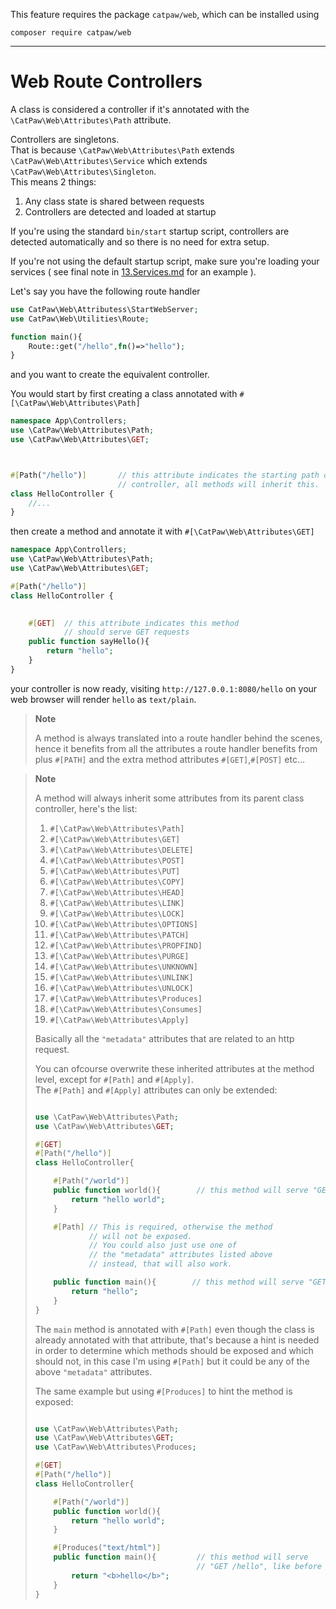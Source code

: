 This feature requires the package `catpaw/web`, which can be installed using<br/>
```
composer require catpaw/web
```
<hr/>

# Web Route Controllers

A class is considered a controller if it's annotated with the `\CatPaw\Web\Attributes\Path` attribute.

Controllers are singletons.<br/>
That is because `\CatPaw\Web\Attributes\Path` extends `\CatPaw\Web\Attributes\Service` which extends `\CatPaw\Web\Attributes\Singleton`.<br/>
This means 2 things:
1. Any class state is shared between requests
2. Controllers are detected and loaded at startup

If you're using the standard `bin/start` startup script, controllers are detected automatically and so there is no need for extra setup.

If you're not using the default startup script, make sure you're loading your services ( see final note in [13.Services.md](./13.Services.md) for an example ).


Let's say you have the following route handler

```php
use CatPaw\Web\Attributess\StartWebServer;
use CatPaw\Web\Utilities\Route;

function main(){
    Route::get("/hello",fn()=>"hello");
}


```
and you want to create the equivalent controller.

You would start by first creating a class annotated with `#[\CatPaw\Web\Attributes\Path]`

```php
namespace App\Controllers;
use \CatPaw\Web\Attributes\Path;
use \CatPaw\Web\Attributes\GET;



#[Path("/hello")]       // this attribute indicates the starting path of this 
                        // controller, all methods will inherit this.
class HelloController {
    //...
}
```
then create a method and annotate it with `#[\CatPaw\Web\Attributes\GET]`

```php
namespace App\Controllers;
use \CatPaw\Web\Attributes\Path;
use \CatPaw\Web\Attributes\GET;

#[Path("/hello")]
class HelloController {

    
    #[GET]  // this attribute indicates this method 
            // should serve GET requests
    public function sayHello(){
        return "hello";
    }
}
```

your controller is now ready, visiting `http://127.0.0.1:8080/hello` on your web browser will render `hello` as `text/plain`.


> **Note**
> 
> A method is always translated into a route handler behind the scenes, hence it benefits from all the attributes a route handler benefits from plus `#[PATH]` and the extra method attributes `#[GET]`,`#[POST]` etc...
> 

> **Note**
> 
> A method will always inherit some attributes from its parent class controller, here's the list:
>
> 1. `#[\CatPaw\Web\Attributes\Path]`
> 1. `#[\CatPaw\Web\Attributes\GET]`
> 1. `#[\CatPaw\Web\Attributes\DELETE]`
> 1. `#[\CatPaw\Web\Attributes\POST]`
> 1. `#[\CatPaw\Web\Attributes\PUT]`
> 1. `#[\CatPaw\Web\Attributes\COPY]`
> 1. `#[\CatPaw\Web\Attributes\HEAD]`
> 1. `#[\CatPaw\Web\Attributes\LINK]`
> 1. `#[\CatPaw\Web\Attributes\LOCK]`
> 1. `#[\CatPaw\Web\Attributes\OPTIONS]`
> 1. `#[\CatPaw\Web\Attributes\PATCH]`
> 1. `#[\CatPaw\Web\Attributes\PROPFIND]`
> 1. `#[\CatPaw\Web\Attributes\PURGE]`
> 1. `#[\CatPaw\Web\Attributes\UNKNOWN]`
> 1. `#[\CatPaw\Web\Attributes\UNLINK]`
> 1. `#[\CatPaw\Web\Attributes\UNLOCK]`
> 1. `#[\CatPaw\Web\Attributes\Produces]`
> 1. `#[\CatPaw\Web\Attributes\Consumes]`
> 1. `#[\CatPaw\Web\Attributes\Apply]`
> 
> Basically all the `"metadata"` attributes that are related to an http request.
> 
> You can ofcourse overwrite these inherited attributes at the method level, except for `#[Path]` and `#[Apply]`.<br/>
> The `#[Path]` and `#[Apply]` attributes can only be extended:
> 
> ```php
> 
> use \CatPaw\Web\Attributes\Path;
> use \CatPaw\Web\Attributes\GET;
> 
> #[GET]
> #[Path("/hello")]
> class HelloController{
> 
>     #[Path("/world")]
>     public function world(){        // this method will serve "GET /hello/world"
>         return "hello world";
>     }
> 
>     #[Path] // This is required, otherwise the method 
>             // will not be exposed.
>             // You could also just use one of 
>             // the "metadata" attributes listed above 
>             // instead, that will also work.
> 
>     public function main(){        // this method will serve "GET /hello"
>         return "hello";
>     }
> }
> ```
> 
> The `main` method is annotated with `#[Path]` even though the class is already annotated with that attribute, that's because a hint is needed in order to determine which methods should be exposed and which should not, in this case I'm using `#[Path]` but it could be any of the above `"metadata"` attributes.
> 
> The same example but using `#[Produces]` to hint the method is exposed:
> 
> 
> ```php
> 
> use \CatPaw\Web\Attributes\Path;
> use \CatPaw\Web\Attributes\GET;
> use \CatPaw\Web\Attributes\Produces;
> 
> #[GET]
> #[Path("/hello")]
> class HelloController{
> 
>     #[Path("/world")]
>     public function world(){
>         return "hello world";
>     }
> 
>     #[Produces("text/html")]
>     public function main(){         // this method will serve 
>                                     // "GET /hello", like before
>         return "<b>hello</b>";
>     }
> }
> ```
> 
